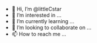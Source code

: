 - 👋 Hi, I’m @littleCstar
- 👀 I’m interested in ...
- 🌱 I’m currently learning ...
- 💞️ I’m looking to collaborate on ...
- 📫 How to reach me ...

<!---
littleCstar/littleCstar is a ✨ special ✨ repository because its `README.md` (this file) appears on your GitHub profile.
You can click the Preview link to take a look at your changes.
--->
